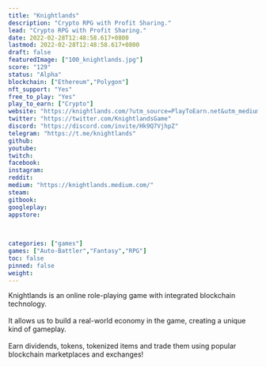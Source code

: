 ```yaml
---
title: "Knightlands"
description: "Crypto RPG with Profit Sharing."
lead: "Crypto RPG with Profit Sharing."
date: 2022-02-28T12:48:58.617+0800
lastmod: 2022-02-28T12:48:58.617+0800
draft: false
featuredImage: ["100_knightlands.jpg"]
score: "129"
status: "Alpha"
blockchain: ["Ethereum","Polygon"]
nft_support: "Yes"
free_to_play: "Yes"
play_to_earn: ["Crypto"]
website: "https://knightlands.com/?utm_source=PlayToEarn.net&utm_medium=organic&utm_campaign=gamepage"
twitter: "https://twitter.com/KnightlandsGame"
discord: "https://discord.com/invite/Hk9Q7VjhpZ"
telegram: "https://t.me/knightlands"
github: 
youtube: 
twitch: 
facebook: 
instagram: 
reddit: 
medium: "https://knightlands.medium.com/"
steam: 
gitbook: 
googleplay: 
appstore: 

  
    
categories: ["games"]
games: ["Auto-Battler","Fantasy","RPG"]
toc: false
pinned: false
weight: 
---
```

Knightlands is an online role-playing game with integrated blockchain technology.<br> <br> It allows us to build a real-world economy in the game, creating a unique kind of gameplay.<br> <br> Earn dividends, tokens, tokenized items and trade them using popular blockchain marketplaces and exchanges!